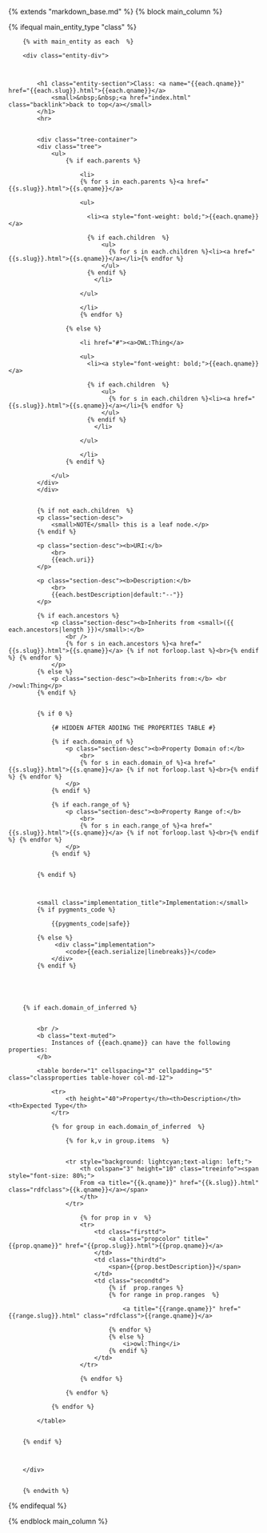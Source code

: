 {% extends "markdown_base.md" %}
{% block main_column %}


{% ifequal main_entity_type "class"  %}
    
        {% with main_entity as each  %}

        <div class="entity-div">



            <h1 class="entity-section">Class: <a name="{{each.qname}}" href="{{each.slug}}.html">{{each.qname}}</a>
                <small>&nbsp;&nbsp;<a href="index.html" class="backlink">back to top</a></small>
            </h1>
            <hr>


            <div class="tree-container">
            <div class="tree">
                <ul>
                    {% if each.parents %}

                        <li>
                        {% for s in each.parents %}<a href="{{s.slug}}.html">{{s.qname}}</a>

                        <ul>

                          <li><a style="font-weight: bold;">{{each.qname}}</a>

                          {% if each.children  %}
                              <ul>
                                {% for s in each.children %}<li><a href="{{s.slug}}.html">{{s.qname}}</a></li>{% endfor %}
                              </ul>
                          {% endif %}
                            </li>

                        </ul>

                        </li>
                        {% endfor %}

                    {% else %}

                        <li href="#"><a>OWL:Thing</a>

                        <ul>
                          <li><a style="font-weight: bold;">{{each.qname}}</a>

                          {% if each.children  %}
                              <ul>
                                {% for s in each.children %}<li><a href="{{s.slug}}.html">{{s.qname}}</a></li>{% endfor %}
                              </ul>
                          {% endif %}
                            </li>

                        </ul>

                        </li>
                    {% endif %}

                </ul>
            </div>
            </div>


            {% if not each.children  %}
            <p class="section-desc">
                <small>NOTE</small> this is a leaf node.</p>
            {% endif %}

            <p class="section-desc"><b>URI:</b>
                <br>
                {{each.uri}}
            </p>

            <p class="section-desc"><b>Description:</b>
                <br>
                {{each.bestDescription|default:"--"}}
            </p>

            {% if each.ancestors %}
                <p class="section-desc"><b>Inherits from <small>({{ each.ancestors|length }})</small>:</b>
                    <br />
                    {% for s in each.ancestors %}<a href="{{s.slug}}.html">{{s.qname}}</a> {% if not forloop.last %}<br>{% endif %} {% endfor %}
                </p>
            {% else %}
                <p class="section-desc"><b>Inherits from:</b> <br />owl:Thing</p>
            {% endif %}


            {% if 0 %}

                {# HIDDEN AFTER ADDING THE PROPERTIES TABLE #}

                {% if each.domain_of %}
                    <p class="section-desc"><b>Property Domain of:</b>
                        <br>
                        {% for s in each.domain_of %}<a href="{{s.slug}}.html">{{s.qname}}</a> {% if not forloop.last %}<br>{% endif %} {% endfor %}
                    </p>
                {% endif %}

                {% if each.range_of %}
                    <p class="section-desc"><b>Property Range of:</b>
                        <br>
                        {% for s in each.range_of %}<a href="{{s.slug}}.html">{{s.qname}}</a> {% if not forloop.last %}<br>{% endif %} {% endfor %}
                    </p>
                {% endif %}


            {% endif %}



            <small class="implementation_title">Implementation:</small>
            {% if pygments_code %}
 
                {{pygments_code|safe}}

            {% else %}
                 <div class="implementation">
                    <code>{{each.serialize|linebreaks}}</code>
                </div>               
            {% endif %}


            


        {% if each.domain_of_inferred %}
    
            
            <br />
            <b class="text-muted">
                Instances of {{each.qname}} can have the following properties:
            </b>
    
            <table border="1" cellspacing="3" cellpadding="5" class="classproperties table-hover col-md-12">
        
                <tr>
                    <th height="40">Property</th><th>Description</th><th>Expected Type</th>
                </tr>
        
                {% for group in each.domain_of_inferred  %}      
        
                    {% for k,v in group.items  %}
                        
                    
                    <tr style="background: lightcyan;text-align: left;">
                        <th colspan="3" height="10" class="treeinfo"><span style="font-size: 80%;">
                        From <a title="{{k.qname}}" href="{{k.slug}}.html" class="rdfclass">{{k.qname}}</a></span>
                        </th>
                    </tr>       
            
                        {% for prop in v  %}
                        <tr>
                            <td class="firsttd">
                                <a class="propcolor" title="{{prop.qname}}" href="{{prop.slug}}.html">{{prop.qname}}</a>         
                            </td>
                            <td class="thirdtd">
                                <span>{{prop.bestDescription}}</span>
                            </td>
                            <td class="secondtd">
                                {% if  prop.ranges %}
                                {% for range in prop.ranges  %}

                                    <a title="{{range.qname}}" href="{{range.slug}}.html" class="rdfclass">{{range.qname}}</a>

                                {% endfor %}
                                {% else %}
                                    <i>owl:Thing</i>
                                {% endif %}
                            </td>
                        </tr>

                        {% endfor %}
            
                    {% endfor %}

                {% endfor %}

            </table>
    
    
        {% endif %}
    


        </div>


        {% endwith %}



{% endifequal %}




{% endblock main_column %}
